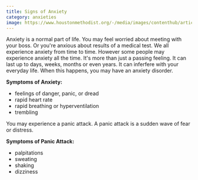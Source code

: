 ```yaml
---
title: Signs of Anxiety
category: anxieties
image: https://www.houstonmethodist.org/-/media/images/contenthub/article-images/mental-health/hub_anxiety_social.jpg?mw=1382&hash=D0CB37CC740FA2C653278BF70D0A8B2D
---
```

Anxiety is a normal part of life. You may feel worried about meeting with your boss. Or you're anxious about results of
a medical test. We all experience anxiety from time to time. However some people may experience anxiety all the time.
It's more than just a passing feeling. It can last up to days, weeks, months or even years. It can inferfere 
with your everyday life. When this happens, you may have an anxiety disorder.

**Symptoms of Anxiety:**
* feelings of danger, panic, or dread
* rapid heart rate
* rapid breathing or hyperventilation
* trembling

You may experience a panic attack. A panic attack is a sudden wave of fear or distress.

**Symptoms of Panic Attack:**
* palpitations
* sweating
* shaking
* dizziness